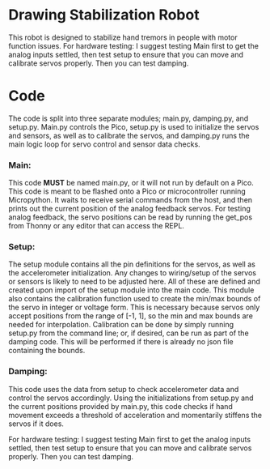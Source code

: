 # Drawing Stabilization Robot
 This robot is designed to stabilize hand tremors in people with motor function issues. For hardware testing: I suggest testing Main first to get the analog inputs settled, then test setup to ensure that you can move and calibrate servos properly. Then you can test damping. 

# Code
The code is split into three separate modules; main.py, damping.py, and setup.py. Main.py controls the Pico, setup.py
is used to initialize the servos and sensors, as well as to calibrate the servos, and damping.py runs the main logic loop
for servo control and sensor data checks. 

### **Main**: 
This code **MUST** be named main.py, or it will not run by default on a Pico. This code is meant to be flashed onto a Pico or microcontroller running Micropython. It waits to receive serial commands
from the host, and then prints out the current position of the analog feedback servos. For testing analog feedback, the servo
positions can be read by running the get_pos from Thonny or any editor that can access the REPL.

### **Setup**:
The setup module contains all the pin definitions for the servos, as well as the accelerometer initialization.
Any changes to wiring/setup of the servos or sensors is likely to need to be adjusted here. All of these are defined and
created upon import of the setup module into the main code. This module also contains the calibration function used to 
create the min/max bounds of the servo in integer or voltage form. This is necessary because servos only accept positions
from the range of [-1, 1], so the min and max bounds are needed for interpolation. Calibration can be done by simply running 
setup.py from the command line; or, if desired, can be run as part of the damping code. This will be performed if there is already no 
json file containing the bounds. 

### **Damping**:
This code uses the data from setup to check accelerometer data and control the servos accordingly. Using the initializations
from setup.py and the current positions provided by main.py, this code checks if hand movement exceeds a threshold of acceleration and momentarily stiffens the servos
if it does. 

For hardware testing: I suggest testing Main first to get the analog inputs settled, then test setup to ensure that you can move and calibrate servos properly. Then you can test damping. 

